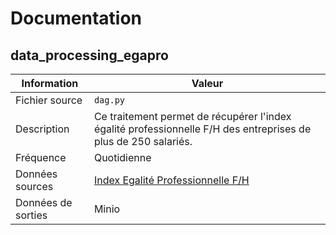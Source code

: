 # Documentation

## data_processing_egapro

| Information | Valeur |
| -------- | -------- |
| Fichier source | `dag.py` |
| Description | Ce traitement permet de récupérer l'index égalité professionnelle F/H des entreprises de plus de 250 salariés. |
| Fréquence | Quotidienne |
| Données sources | [Index Egalité Professionnelle F/H](https://www.data.gouv.fr/fr/datasets/61a73dcfe3171089843587bf/) |
| Données de sorties | Minio |
